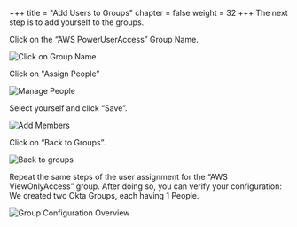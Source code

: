 +++
title = "Add Users to Groups"
chapter = false
weight = 32
+++
The next step is to add yourself to the groups.

Click on the “AWS PowerUserAccess” Group Name.


![Click on Group Name](/images/130_click_on_group_name.png)

Click on "Assign People”

![Manage People](/images/140_manage_people.png)

Select yourself and click “Save”.

![Add Members](/images/150_add_members.png)

Click on “Back to Groups”.

![Back to groups](/images/160_back_to_groups.png)

Repeat the same steps of the user assignment for the “AWS ViewOnlyAccess” group. After doing so, you can verify your configuration: We created two Okta Groups, each having 1 People.

![Group Configuration Overview](/images/170_group_configuration_overview.png)

